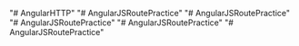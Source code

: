 "# AngularHTTP" 
"# AngularJSRoutePractice" 
"# AngularJSRoutePractice" 
"# AngularJSRoutePractice" 
"# AngularJSRoutePractice" 
"# AngularJSRoutePractice" 
